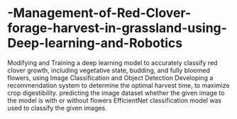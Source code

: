 # -Management-of-Red-Clover-forage-harvest-in-grassland-using-Deep-learning-and-Robotics
Modifying and Training a deep learning model to accurately classify red clover growth, including vegetative state, budding, and fully bloomed flowers, using Image Classification and Object Detection 
Developing a recommendation system to determine the optimal harvest time, to maximize crop digestibility.
predicting the image dataset whether the given image to the model is with or without flowers
EfficientNet classification model was used to classify the given images
